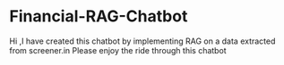 # Financial-RAG-Chatbot
Hi ,I have created this chatbot by implementing RAG on a data extracted from screener.in Please enjoy the ride through this chatbot 
